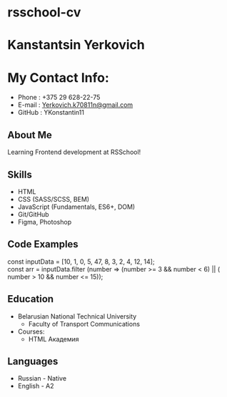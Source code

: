 # rsschool-cv
# Kanstantsin Yerkovich
# My Contact Info:
* Phone : +375 29 628-22-75
* E-mail : Yerkovich.k70811n@gmail.com
* GitHub : YKonstantin11
## About Me
Learning Frontend development at RSSchool!

## Skills
* HTML
* CSS (SASS/SCSS, BEM)
* JavaScript (Fundamentals, ES6+, DOM)
* Git/GitHub
* Figma, Photoshop
## Code Examples
const inputData = [10, 1, 0, 5, 47, 8, 3, 2, 4, 12, 14];<br/>
const arr = inputData.filter (number => (number >= 3 && number < 6) || ( number > 10 && number <= 15));

## Education
* Belarusian National Technical University
   * Faculty of Transport Communications
* Courses:
   * HTML Академия

## Languages
- Russian - Native
- English - A2